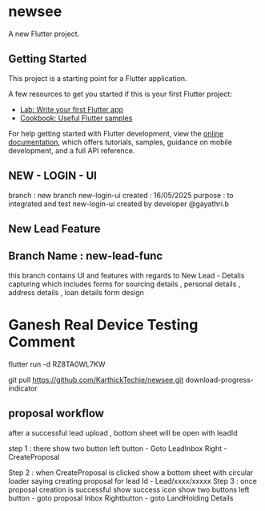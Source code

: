 # newsee

A new Flutter project.

## Getting Started

This project is a starting point for a Flutter application.

A few resources to get you started if this is your first Flutter project:

- [Lab: Write your first Flutter app](https://docs.flutter.dev/get-started/codelab)
- [Cookbook: Useful Flutter samples](https://docs.flutter.dev/cookbook)

For help getting started with Flutter development, view the
[online documentation](https://docs.flutter.dev/), which offers tutorials,
samples, guidance on mobile development, and a full API reference.

## NEW - LOGIN - UI

branch : new branch new-login-ui
created : 16/05/2025
purpose : to integrated and test new-login-ui created by developer @gayathri.b

## New Lead Feature

## Branch Name : new-lead-func

this branch contains UI and features with regards to New Lead - Detalis capturing
which includes forms for sourcing details , personal details , address details , loan details form design

# Ganesh Real Device Testing Comment

flutter run -d RZ8TA0WL7KW

git pull https://github.com/KarthickTechie/newsee.git download-progress-indicator

## proposal workflow

after a successful lead upload , bottom sheet will be open with leadId

step 1 : there show two button left button - Goto LeadInbox Right - CreateProposal

Step 2 : when CreateProposal is clicked show a bottom sheet with circular loader
saying creating proposal for lead Id - Lead/xxxx/xxxxx
Step 3 : once proposal creation is successful show success icon show two buttons
left button - goto proposal Inbox
Rightbutton - goto LandHolding Details
